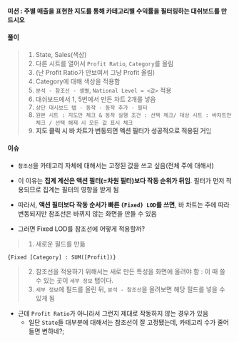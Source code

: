 #### 미션 : 주별 매출을 표현한 지도를 통해 카테고리별 수익률을 필터링하는 대쉬보드를 만드시오

#### 풀이
> 1. State, Sales(색상)
> 2. 다른 시트를 열어서 `Profit Ratio`, `Category`를 올림
> 3. (난 Profit Ratio가 안보여서 그냥 Profit 올림)
> 4. Category에 대해 색상을 적용함
> 5. `분석 - 참조선 - 셀별`, `National Level = <값>` 적용
> 6. 대쉬보드에서 1, 5번에서 만든 차트 2개를 넣음
> 7. `상단 대시보드 탭 - 동작 - 동작 추가 - 필터`
> 8. `원본 시트 : 지도만 체크 & 동작 실행 조건 : 선택 체크/ 대상 시트 : 바차트만 체크 / 선택 해제 시 모든 값 표시 체크`
> 9. **지도 클릭 시 바 차트가 변동되면 액션 필터가 성공적으로 적용된 거**임

#### 이슈
- `참조선`을 카테고리 자체에 대해서는 고정된 값을 쓰고 싶음(전체 주에 대해서)
- 이 이유는 **집계 계산은 액션 필터(=차원 필터)보다 작동 순위가 뒤임**. 필터가 먼저 적용되므로 집계는 필터의 영향을 받게 됨

- 따라서, **액션 필터보다 작동 순서가 빠른 `{Fixed} LOD`를 쓰면**, 바 차트는 주에 따라 변동되지만 참조선은 바뀌지 않는 화면을 만들 수 있음

- 그러면 Fixed LOD를 참조선에 어떻게 적용할까?
> 1. 새로운 필드를 만듦
```TABLEAU
{Fixed [Category] : SUM([Profit])}
```
> 2. 참조선을 적용하기 위해서는 새로 만든 특성을 화면에 올려야 함 : 이 때 쓸 수 있는 곳이 `세부 정보` 탭이다.
> 3. `세부 정보`에 필드를 올린 뒤, `분석 - 참조선`을 올려보면 해당 필드를 넣을 수 있게 됨

- 근데 `Profit Ratio`가 아니라서 그런지 제대로 작동하지 않는 경우가 있음
	- 일단 `State`들 대부분에 대해서는 참조선이 잘 고정됐는데, 카테고리 수가 줄어들면 변하네?;